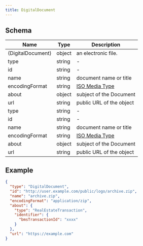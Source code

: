 ```yaml
---
title: DigitalDocument
---
```

## Schema

| Name | Type | Description |
|---|---|---|
| (DigitalDocument) | object | an electronic file. |
| type | string | - |
| id | string | - |
| name | string | document name or title |
| encodingFormat | string | [ISO Media Type](https://www.iana.org/assignments/media-types/media-types.xhtml) |
| about | object | subject of the Document |
| url | string | public URL of the object |
| type | string | - |
| id | string | - |
| name | string | document name or title |
| encodingFormat | string | [ISO Media Type](https://www.iana.org/assignments/media-types/media-types.xhtml) |
| about | object | subject of the Document |
| url | string | public URL of the object |

## Example



```json
{
  "type": "DigitalDocument",
  "id": "http://user.example.com/public/logo/archive.zip",
  "name": "archive.zip",
  "encodingFormat": "application/zip",
  "about": {
    "type": "RealEstateTransaction",
    "identifier": {
      "bmsTransactionId": "xxxx"
    }
  },
  "url": "https://example.com"
}
```

